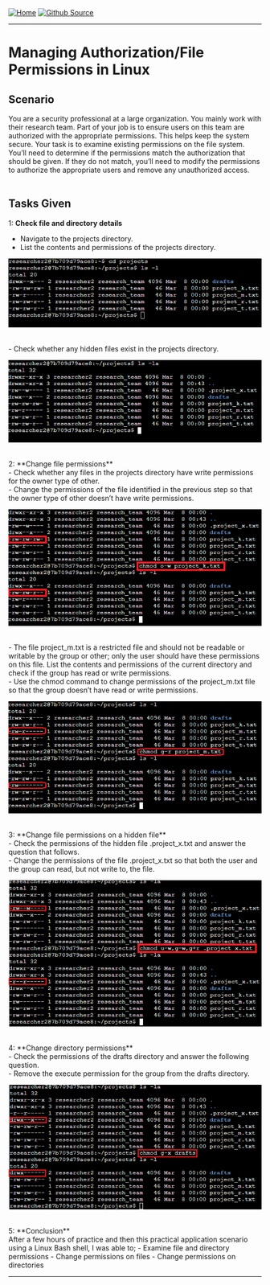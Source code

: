 <div style="display: inline-block;">
  <a href="https://breachopen.github.io/Chas-Riley/">
    <img src="https://img.shields.io/badge/Home-3ba0e6" alt="Home">
  </a>
</div>

<div style="display: inline-block;">
  <a href="https://github.com/BreachOpen/Chas-Riley/" target="_blank">
    <img src="https://img.shields.io/badge/Github_Source-3ba0e6" alt="Github Source">
  </a>
</div>

---

# Managing Authorization/File Permissions in Linux

## Scenario
You are a security professional at a large organization. You mainly work with their research team. Part of your job is to ensure users on this team are authorized with the appropriate permissions. This helps keep the system secure. Your task is to examine existing permissions on the file system. You’ll need to determine if the permissions match the authorization that should be given. If they do not match, you’ll need to modify the permissions to authorize the appropriate users and remove any unauthorized access.<br /><br />

## Tasks Given
1: **Check file and directory details**<br />
- Navigate to the projects directory.
- List the contents and permissions of the projects directory.<br />

![Directory Details](../../assets/img/network/permission/1.png)

<br />
- Check whether any hidden files exist in the projects directory.<br />

![Hidden Files](../../assets/img/network/permission/2.png)

<br />
2: **Change file permissions**<br />
- Check whether any files in the projects directory have write permissions for the owner type of other.<br />
- Change the permissions of the file identified in the previous step so that the owner type of other doesn’t have write permissions.<br />

![project_k.txt](../../assets/img/network/permission/3.png)

<br />
- The file project_m.txt is a restricted file and should not be readable or writable by the group or other; only the user should have these permissions on this file. List the contents and permissions of the current directory and check if the group has read or write permissions.<br />
- Use the chmod command to change permissions of the project_m.txt file so that the group doesn’t have read or write permissions.<br />

![project_m.txt](../../assets/img/network/permission/4.png)

<br />
3: **Change file permissions on a hidden file**<br />
- Check the permissions of the hidden file .project_x.txt and answer the question that follows.<br />
- Change the permissions of the file .project_x.txt so that both the user and the group can read, but not write to, the file.<br />

 ![.project_x.txt](../../assets/img/network/permission/5.png)

<br />
4: **Change directory permissions**<br />
- Check the permissions of the drafts directory and answer the following question.<br />
- Remove the execute permission for the group from the drafts directory.<br />

![drafts directory](../../assets/img/network/permission/6.png)

<br />
5: **Conclusion**<br />
After a few hours of practice and then this practical application scenario using a Linux Bash shell, I was able to;
- Examine file and directory permissions
- Change permissions on files
- Change permissions on directories

--- 

